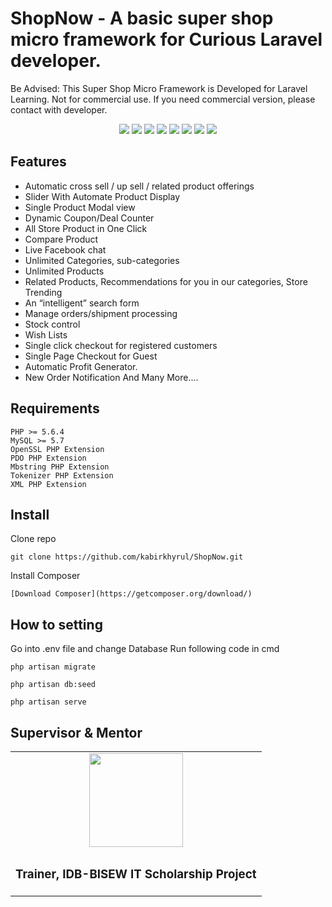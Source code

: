 # ShopNow  - A basic super shop micro framework for Curious Laravel developer.

Be Advised: This Super Shop Micro Framework is Developed for Laravel Learning. Not for commercial use. If you need commercial version, please contact with developer. 


<p align="center">
	<img src="https://img.shields.io/github/license/kabirkhyrul/ShopNow.svg?style=flat-square">
	<img src="https://img.shields.io/github/issues/kabirkhyrul/ShopNow.svg?style=flat-square">
	<img src="https://img.shields.io/github/watchers/kabirkhyrul/ShopNow.svg?style=flat-square">
	<img src="http://hits.dwyl.io/kabirkhyrul/ShopNow.svg?style=flat-square">
   <img src="https://img.shields.io/github/repo-size/kabirkhyrul/ShopNow.svg?style=flat-square">	
	<img src="https://img.shields.io/github/downloads/kabirkhyrul/ShopNow/total">	
	<img src="https://img.shields.io/github/stars/kabirkhyrul/ShopNow.svg?style=flat-square">
	<img src="https://img.shields.io/github/tag-date/kabirkhyrul/ShopNow.svg?style=flat-square">
	
	
</p>

## Features
-	Automatic cross sell / up sell / related product offerings
-	Slider With Automate Product Display
-	Single Product Modal view
-	Dynamic Coupon/Deal Counter
-	All Store Product in One Click
-	Compare Product
-	Live Facebook chat
-	Unlimited Categories, sub-categories
-	Unlimited Products
-	Related Products, Recommendations for you in our categories, Store Trending
-	An “intelligent” search form
-	Manage orders/shipment processing
-	Stock control
-	Wish Lists
-	Single click checkout for registered customers
-	Single Page Checkout for Guest
-	Automatic Profit Generator.
-	New Order Notification
And Many More....
 

## Requirements

	PHP >= 5.6.4
	MySQL >= 5.7
	OpenSSL PHP Extension
	PDO PHP Extension
	Mbstring PHP Extension
	Tokenizer PHP Extension
	XML PHP Extension

## Install

Clone repo

```
git clone https://github.com/kabirkhyrul/ShopNow.git
```

Install Composer

```
[Download Composer](https://getcomposer.org/download/)

```


## How to setting 

Go into .env file and change Database 
Run following code in cmd 

```
php artisan migrate
```

```
php artisan db:seed
```
	

```
php artisan serve

```
## Supervisor & Mentor
<table style="text-align: center;">
	<tr>
		<td>
			<a href="https://github.com/roobon"><img src="https://avatars1.githubusercontent.com/u/660515?s=460&v=4" alt="" width="150"></a>	
		</td>
		</tr>
	<tr>
		<td>
			<h3>Trainer, IDB-BISEW IT Scholarship  Project</h3>
		</td>
	</tr>
</table>
	
	
	








  




